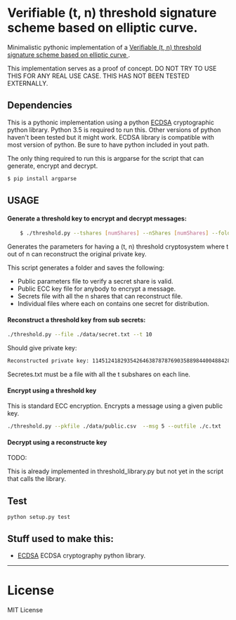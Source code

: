 # Verifiable (t, n) threshold signature scheme based on elliptic curve.


Minimalistic pythonic implementation of a [Verifiable (t, n) threshold signature scheme based on elliptic curve
](https://link.springer.com/article/10.1007/BF02828641).

This implementation serves as a proof of concept. DO NOT TRY TO USE THIS FOR ANY REAL USE CASE. THIS HAS NOT BEEN TESTED EXTERNALLY.


## Dependencies
This is a pythonic implementation using a python [ECDSA](https://github.com/warner/python-ecdsa) cryptographic python library. Python 3.5 is required to run this. Other versions of python haven't been tested but it might work. ECDSA library is compatible with most version of python. Be sure to have python included in yout path. 

The only thing required to run this is argparse for the script that can generate, encrypt and decrypt.

```bash
$ pip install argparse
```


## USAGE

#### Generate a threshold key to encrypt and decrypt messages:

```bash
    $ ./threshold.py --tshares [numShares] --nShares [numShares] --folder ./data
```
Generates the parameters for having a (t, n) threshold cryptosystem where t out of n can reconstruct the original private key.

This script generates a folder and saves the following:
- Public parameters file to verify a secret share is valid.
- Public ECC key file for anybody to encrypt a message.
- Secrets file with all the n shares that can reconstruct file.
- Individual files where each on contains one secret for distribution.

#### Reconstruct a threshold key from sub secrets:
```bash
./threshold.py --file ./data/secret.txt --t 10
```
Should give private key:
```bash
Reconstructed private key: 114512418293542646387878769035889844004884287243204154488848244878157937612245
```
Secretes.txt must be a file with all the t subshares on each line.

#### Encrypt using a threshold key
This is standard ECC encryption. Encrypts a message using a given public key.

```bash
./threshold.py --pkfile ./data/public.csv  --msg 5 --outfile ./c.txt
```


#### Decrypt using a reconstructe key

TODO:

This is already implemented in threshold_library.py but not yet in the script that calls the library.

## Test

    python setup.py test

## Stuff used to make this:

 * [ECDSA](https://github.com/warner/python-ecdsa) ECDSA cryptography python library. 


------

# License

MIT License
